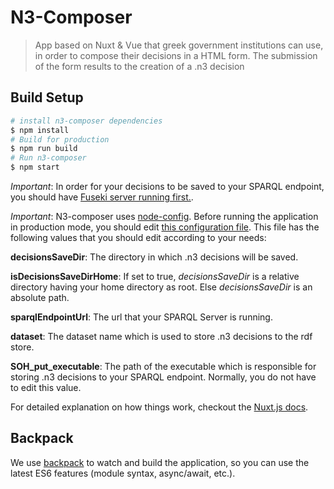# N3-Composer

> App based on Nuxt & Vue that greek government institutions can use, in order to compose their decisions in a HTML form. The submission of the form results to the creation of a .n3 decision

## Build Setup

``` bash
# install n3-composer dependencies
$ npm install
# Build for production
$ npm run build
# Run n3-composer
$ npm start
```

*Important*: In order for your decisions to be saved to your SPARQL endpoint, you should have [Fuseki server running first.](https://github.com/eellak/gsoc17-diavgeia/tree/master/sparql_endpoint).

*Important*: N3-composer uses [node-config](https://github.com/lorenwest/node-config). Before running the application in production mode, you should edit [this configuration file](https://github.com/eellak/gsoc17-diavgeia/tree/master/n3-composer/config/production.json). This file has the following values that you should edit according to your needs:

**decisionsSaveDir**: The directory in which .n3 decisions will be saved.

**isDecisionsSaveDirHome**: If set to true, *decisionsSaveDir* is a relative directory having your home directory as root. Else *decisionsSaveDir* is an absolute path.

**sparqlEndpointUrl**: The url that your SPARQL Server is running.

**dataset**: The dataset name which is used to store .n3 decisions to the rdf store.

**SOH_put_executable**: The path of the executable which is responsible for storing .n3 decisions to your SPARQL endpoint. Normally, you do not have to edit this value.

For detailed explanation on how things work, checkout the [Nuxt.js docs](https://github.com/nuxt/nuxt.js).

## Backpack

We use [backpack](https://github.com/palmerhq/backpack) to watch and build the application, so you can use the latest ES6 features (module syntax, async/await, etc.).
